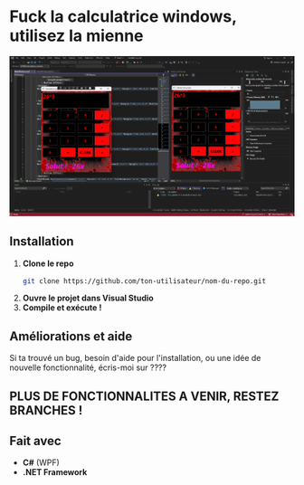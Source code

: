 # Fuck la calculatrice windows, utilisez la mienne

![Aperçu de la calculatrice](images/Screenshot_calculatrice.png)


## Installation
1. **Clone le repo**
   ```sh
   git clone https://github.com/ton-utilisateur/nom-du-repo.git
   ```
2. **Ouvre le projet dans Visual Studio**
3. **Compile et exécute !**

## Améliorations et aide
Si ta trouvé un bug, besoin d'aide pour l'installation, ou une idée de nouvelle fonctionnalité, écris-moi sur ????

## PLUS DE FONCTIONNALITES A VENIR, RESTEZ BRANCHES !

## Fait avec
- **C#** (WPF)
- **.NET Framework**
